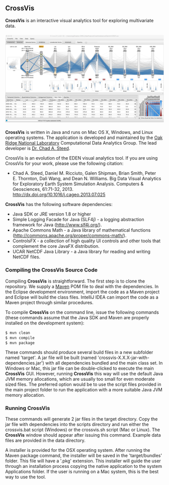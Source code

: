 ## CrossVis

**CrossVis** is an interactive visual analytics tool for exploring multivariate data.

<img src="images/crossvis-screenshot.png" width="800" vspace="6">

**CrossVis** is written in Java and runs on Mac OS X, Windows, and Linux operating systems.
 The application is developed and maintained by the [Oak Ridge National Laboratory](http://www.ornl.gov)
 Computational Data Analytics Group.  The lead developer is [Dr. Chad A. Steed](http://csteed.com/).

CrossVis is an evolution of the EDEN visual analytics tool.  If you are using CrossVis for your work, please use the following citation:

 * Chad A.&nbsp;Steed, Daniel M.&nbsp;Ricciuto, Galen Shipman, Brian Smith, Peter E.&nbsp;Thornton, Dali Wang, and Dean N.&nbsp;Williams. Big Data Visual Analytics for Exploratory Earth System Simulation Analysis. Computers & Geosciences, 61:71-32, 2013. http://dx.doi.org/10.1016/j.cageo.2013.07.025

**CrossVis** has the following software dependencies:
* Java SDK or JRE version 1.8 or higher
* Simple Logging Facade for Java (SLF4j) - a logging abstraction framework for Java (http://www.slf4j.org/).
* Apache Commons Math - a Java library of mathematical functions (http://commons.apache.org/proper/commons-math/).
* ControlsFX - a collection of high quality UI controls and other tools that complement the core JavaFX distribution.
* UCAR NetCDF Java Library - a Java library for reading and writing NetCDF files.

### Compiling the CrossVis Source Code

Compiling **CrossVis** is straightforward.  The first step is to clone the repository.  We supply a [Maven](http://maven.apache.org/)
POM file to deal with the dependencies.  In the Eclipse development environment, import the code as a Maven project and
Eclipse will build the class files.  IntelliJ IDEA can import the code as a Maven project through similar procedures.

To compile **CrossVis** on the command line, issue the following commands (these commands assume that the Java SDK and
Maven are properly installed on the development system):

```
$ mvn clean
$ mvn compile
$ mvn package
```

These commands should produce several build files in a new subfolder named 'target'.  A jar file will be built
(named 'crossvis-X.X.X-jar-with-dependencies.jar') with all dependencies bundled and the main class set.  In Windows or
Mac, this jar file can be double-clicked to execute the main **CrossVis** GUI.  However, running **CrossVis** this way will use the
default Java JVM memory allocations, which are usually too small for even moderate sized files.  The preferred option
would be to use the script files provided in the main project folder to run the application with a more suitable Java
JVM memory allocation.

### Running CrossVis

These commands will generate 2 jar files in the target directory.  Copy the jar file with dependencies into the scripts
directory and run either the crossvis.bat script (Windows) or the crossvis.sh script (Mac or Linux).  The **CrossVis** window
should appear after issuing this command.  Example data files are provided in the data directory.

A installer is provided for the OSX operating system.  After running the Maven package command, the installer will be
saved in the 'target/bundles' folder.  This file will have a '.pkg' extension.
This installer will guide the user through an installation
process copying the native application to the system Applications folder.  If the user is running on a Mac system, this
is the best way to use the tool.
